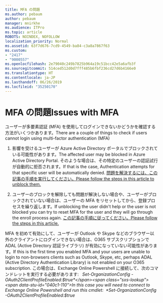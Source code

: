 ```yaml
---
title: MFA の問題
ms.author: pebaum
author: pebaum
manager: mnirkhe
ms.audience: ITPro
ms.topic: article
ROBOTS: NOINDEX, NOFOLLOW
localization_priority: Normal
ms.assetid: 63f7d676-7cd9-4549-ba84-c3a8a7867f63
ms.custom:
- "2417"
- "9000557"
ms.openlocfilehash: 2e79040c249b7825b964a19c51bcc42e5a6afb3f
ms.sourcegitcommit: 514ced512d0d7fff485b6fbf236cd27d6b4166e0
ms.translationtype: HT
ms.contentlocale: ja-JP
ms.lasthandoff: 06/26/2019
ms.locfileid: "35250170"
---
```

# <a name="issues-with-mfa"></a><span data-ttu-id="040c1-102">MFA の問題</span><span class="sxs-lookup"><span data-stu-id="040c1-102">Issues with MFA</span></span>
<span data-ttu-id="040c1-103">ユーザーが多要素認証 (MFA) を使用してログインできないかどうかを確認する方法がいくつかあります。</span><span class="sxs-lookup"><span data-stu-id="040c1-103">There are a couple of things to check if users cannot login using multi-factor authentication (MFA)</span></span>

1. <span data-ttu-id="040c1-104">影響を受けるユーザーが Azure Active Directory ポータルでブロックされている可能性があります。</span><span class="sxs-lookup"><span data-stu-id="040c1-104">The affected user may be blocked in Azure Active Directory Portal.</span></span> <span data-ttu-id="040c1-105">そのような場合は、その特定のユーザーの認証試行が自動的に拒否されます。</span><span class="sxs-lookup"><span data-stu-id="040c1-105">If that is the case, Authentication attempts for that specific user will be automatically denied.</span></span> [<span data-ttu-id="040c1-106">問題を解決するには、この記事の手順を実行してください。</span><span class="sxs-lookup"><span data-stu-id="040c1-106">Please follow the steps in this article to unblock them.</span></span>](https://docs.microsoft.com/azure/active-directory/authentication/howto-mfa-mfasettings#block-and-unblock-users)

2. <span data-ttu-id="040c1-107">ユーザーのブロックを解除しても問題が解決しない場合や、ユーザーがブロックされていない場合は、ユーザーの MFA をリセットしてから、登録プロセスを繰り返します。</span><span class="sxs-lookup"><span data-stu-id="040c1-107">If unblocking the user didn't help or the user is not blocked you can try to reset MFA for the user and they will go through the enroll process again.</span></span> [<span data-ttu-id="040c1-108">この記事の手順に従ってください。</span><span class="sxs-lookup"><span data-stu-id="040c1-108">Please follow the steps in this article.</span></span>](https://docs.microsoft.com/azure/active-directory/authentication/howto-mfa-userdevicesettings#require-users-to-provide-contact-methods-again)

<span data-ttu-id="040c1-109">MFA を初めて有効にして、ユーザーが Outlook や Skype などのブラウザー以外のクライアントにログインできない場合は、O365 サブスクリプションで ADAL (Active Directory 認証ライブラリ) が有効になっていない可能性があります。</span><span class="sxs-lookup"><span data-stu-id="040c1-109">If this is the first time you enabled MFA and your users are unable to login to non-browsers clients such as Outlook, Skype, etc, perhaps ADAL (Active Directory Authentication Library) is not enabled on your O365 subscription.</span></span> <span data-ttu-id="040c1-110">この場合は、Exchange Online Powershell に接続して、次のコマンドレットを実行する必要があります:   *Set-OrganizationConfig -OAuth2ClientProfileEnabled:$true*</span><span class="sxs-lookup"><span data-stu-id="040c1-110">In this case you will need to connect to Exchange Online Powershell and run this cmdlet:  *Set-OrganizationConfig -OAuth2ClientProfileEnabled:$true*</span></span>